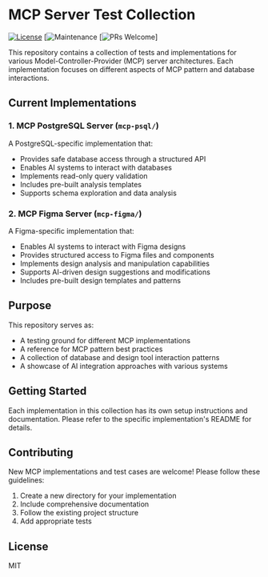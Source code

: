 # MCP Server Test Collection
[![License](https://img.shields.io/badge/License-MIT-green)](https://opensource.org/licenses/MIT)
[![Maintenance](https://img.shields.io/badge/Maintained-Yes-brightgreen)
[![PRs Welcome](https://img.shields.io/badge/PRs-Welcome-brightgreen)]

This repository contains a collection of tests and implementations for various Model-Controller-Provider (MCP) server architectures. Each implementation focuses on different aspects of MCP pattern and database interactions.

## Current Implementations

### 1. MCP PostgreSQL Server (`mcp-psql/`)
A PostgreSQL-specific implementation that:
- Provides safe database access through a structured API
- Enables AI systems to interact with databases
- Implements read-only query validation
- Includes pre-built analysis templates
- Supports schema exploration and data analysis

### 2. MCP Figma Server (`mcp-figma/`)
A Figma-specific implementation that:
- Enables AI systems to interact with Figma designs
- Provides structured access to Figma files and components
- Implements design analysis and manipulation capabilities
- Supports AI-driven design suggestions and modifications
- Includes pre-built design templates and patterns

## Purpose

This repository serves as:
- A testing ground for different MCP implementations
- A reference for MCP pattern best practices
- A collection of database and design tool interaction patterns
- A showcase of AI integration approaches with various systems

## Getting Started

Each implementation in this collection has its own setup instructions and documentation. Please refer to the specific implementation's README for details.

## Contributing

New MCP implementations and test cases are welcome! Please follow these guidelines:
1. Create a new directory for your implementation
2. Include comprehensive documentation
3. Follow the existing project structure
4. Add appropriate tests

## License

MIT
